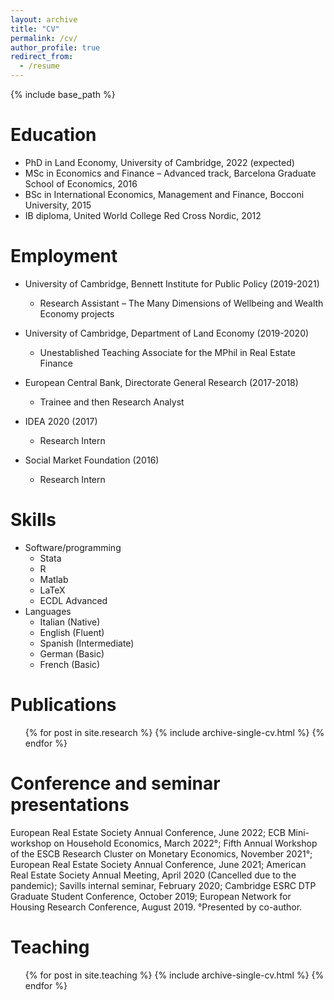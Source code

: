 ```yaml
---
layout: archive
title: "CV"
permalink: /cv/
author_profile: true
redirect_from:
  - /resume
---
```


{% include base_path %}

Education
======
* PhD in Land Economy, University of Cambridge, 2022 (expected)
* MSc in Economics and Finance – Advanced track, Barcelona Graduate School of Economics, 2016
* BSc in International Economics, Management and Finance, Bocconi University, 2015
* IB diploma, United World College Red Cross Nordic, 2012

Employment
======
* University of Cambridge, Bennett Institute for Public Policy (2019-2021)
  * Research Assistant – The Many Dimensions of Wellbeing and Wealth Economy projects

* University of Cambridge, Department of Land Economy (2019-2020)
  * Unestablished Teaching Associate for the MPhil in Real Estate Finance

* European Central Bank, Directorate General Research (2017-2018)
  * Trainee and then Research Analyst

* IDEA 2020 (2017)
  * Research Intern

* Social Market Foundation (2016)
  * Research Intern
  
Skills
======
* Software/programming
  * Stata
  * R
  * Matlab
  * LaTeX
  * ECDL Advanced
* Languages
  * Italian (Native)
  * English (Fluent)
  * Spanish (Intermediate)
  * German (Basic)
  * French (Basic)
  
Publications
======
  <ul>{% for post in site.research %}
    {% include archive-single-cv.html %}
  {% endfor %}</ul>
  
Conference and seminar presentations
======
European Real Estate Society Annual Conference, June 2022; ECB Mini-workshop on Household Economics, March 2022°; Fifth Annual Workshop of the ESCB Research Cluster on Monetary Economics, November 2021°; European Real Estate Society Annual Conference, June 2021; American Real Estate Society Annual Meeting, April 2020 (Cancelled due to the pandemic); Savills internal seminar, February 2020; Cambridge ESRC DTP Graduate Student Conference, October 2019; European Network for Housing Research Conference, August 2019. 
°Presented by co-author. 
  
Teaching
======
  <ul>{% for post in site.teaching %}
    {% include archive-single-cv.html %}
  {% endfor %}</ul>
  
